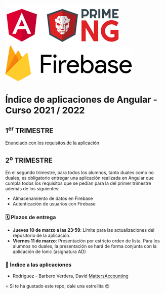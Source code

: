 <img width="360px" src="angular-y-primeng.png">&nbsp;&nbsp;&nbsp;&nbsp;&nbsp;&nbsp;<img width="400px" src="firebase_v2.png">

# Índice de aplicaciones de Angular - Curso 2021 / 2022

## 1<sup>er</sup> TRIMESTRE

[Enunciado con los requisitos de la aplicación](trabajo_angular_v2.pdf)

## 2<sup>o</sup> TRIMESTRE

En el segundo trimestre, para todos los alumnos, tanto duales como no duales, es obligatorio entregar una aplicación realizada en Angular que cumpla todos los requisitos que se pedían para la del primer trimestre además de los siguientes:
* Almacenamiento de datos en Firebase
* Autenticación de usuarios con Firebase

### 🗓️ Plazos de entrega

* **Jueves 10 de marzo a las 23:59**: Límite para las actualizaciones del repositorio de la aplicación. 
* **Viernes 11 de marzo**: Presentación por estricto orden de lista. Para los alumnos no duales, la presentación se hará de forma conjunta con la aplicación de Ionic (asignatura AD)

### :iphone: Índice a las aplicaciones

* Rodriguez - Barbero Verdera, David [MattersAccounting](https://github.com/Davidrbv/MatterAccounting)

:star: Si te ha gustado este repo, dale una estrellita :wink:
